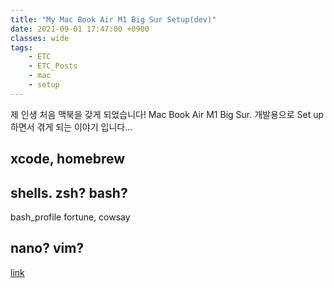 ```yaml
---
title: "My Mac Book Air M1 Big Sur Setup(dev)"
date: 2021-09-01 17:47:00 +0900
classes: wide
tags:
    - ETC
    - ETC_Posts
    - mac
    - setup
---
```


제 인생 처음 맥북을 갖게 되었습니다! Mac Book Air M1 Big Sur. 개발용으로 Set up하면서 겪게 되는 이야기 입니다...

## xcode, homebrew

## shells. zsh? bash?
bash_profile
fortune, cowsay

## nano? vim?
[link](https://www.linux.com/training-tutorials/vim-101-beginners-guide-vim/)
